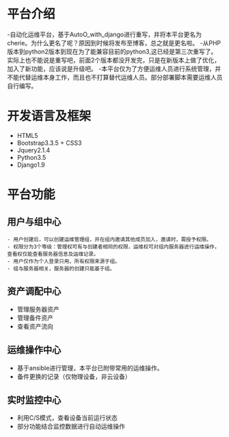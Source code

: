 # 平台介绍
  -自动化运维平台，基于AutoO_with_django进行重写，并将本平台更名为cherie。为什么更名了呢？原因到时候将发布至博客，总之就是更名啦。
  -从PHP版本到python2版本到现在为了能兼容目前的python3,这已经是第三次重写了。实际上也不能说是重写吧，前面2个版本都没开发完，只是在新版本上做了优化，加入了新功能，应该说是升级吧。
  -本平台仅为了方便运维人员进行系统管理，并不能代替运维本身工作，而且也不打算替代运维人员。部分部署脚本需要运维人员自行编写。

# 开发语言及框架
  - HTML5
  - Bootstrap3.3.5 + CSS3
  - Jquery2.1.4
  - Python3.5
  - Django1.9

# 平台功能
## 用户与组中心
	- 用户创建后，可以创建运维管理组，并在组内邀请其他成员加入，邀请时，需授予权限。
	- 权限分为3个等级：管理权可有与创建者相同的权限，运维权可对组内服务器进行运维操作，查看权仅能查看服务器信息及运维记录。
	- 用户仅作为个人登录只用，所有权限来源于组。
	- 组与服务器相关，服务器的创建只能基于组。

## 资产调配中心
  - 管理服务器资产
  - 管理备件资产 
  - 查看资产流向

## 运维操作中心
  - 基于ansible进行管理，本平台已附带常用的运维操作。
  - 备件更换的记录（仅物理设备，非云设备）

## 实时监控中心
  - 利用C/S模式，查看设备当前运行状态
  - 部分功能结合监控数据进行自动运维操作
    